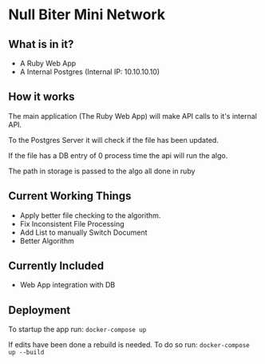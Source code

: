 # Null Biter Mini Network

## What is in it?
- A Ruby Web App
- A Internal Postgres (Internal IP: 10.10.10.10)

## How it works
The main application (The Ruby Web App) will make API calls to it's internal API.

To the Postgres Server it will check if the file has been updated.

If the file has a DB entry of 0 process time the api will run the algo.

The path in storage is passed to the algo all done in ruby

## Current Working Things
- Apply better file checking to the algorithm.
- Fix Inconsistent File Processing
- Add List to manually Switch Document
- Better Algorithm

## Currently Included
- Web App integration with DB

## Deployment
To startup the app run:
`docker-compose up`

If edits have been done a rebuild is needed. To do so run:
`docker-compose up --build`
